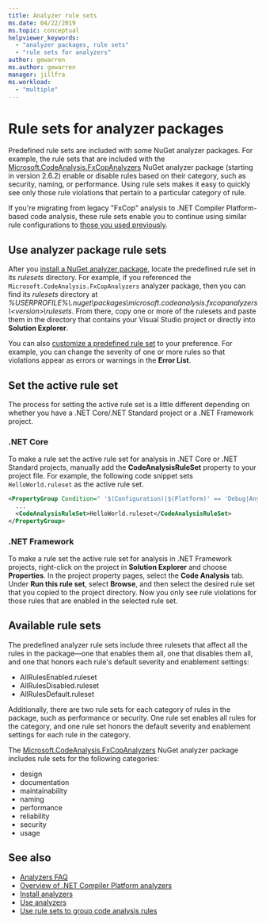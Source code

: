 ```yaml
---
title: Analyzer rule sets
ms.date: 04/22/2019
ms.topic: conceptual
helpviewer_keywords:
  - "analyzer packages, rule sets"
  - "rule sets for analyzers"
author: gewarren
ms.author: gewarren
manager: jillfra
ms.workload:
  - "multiple"
---
```

# Rule sets for analyzer packages

Predefined rule sets are included with some NuGet analyzer packages. For example, the rule sets that are included with the [Microsoft.CodeAnalysis.FxCopAnalyzers](https://www.nuget.org/packages/Microsoft.CodeAnalysis.FxCopAnalyzers/) NuGet analyzer package (starting in version 2.6.2) enable or disable rules based on their category, such as security, naming, or performance. Using rule sets makes it easy to quickly see only those rule violations that pertain to a particular category of rule.

If you're migrating from legacy "FxCop" analysis to .NET Compiler Platform-based code analysis, these rule sets enable you to continue using similar rule configurations to [those you used previously](rule-set-reference.md).

## Use analyzer package rule sets

After you [install a NuGet analyzer package](install-roslyn-analyzers.md), locate the predefined rule set in its *rulesets* directory. For example, if you referenced the `Microsoft.CodeAnalysis.FxCopAnalyzers` analyzer package, then you can find its *rulesets* directory at *%USERPROFILE%\\.nuget\packages\microsoft.codeanalysis.fxcopanalyzers\\\<version\>\rulesets*. From there, copy one or more of the rulesets and paste them in the directory that contains your Visual Studio project or directly into **Solution Explorer**.

You can also [customize a predefined rule set](how-to-create-a-custom-rule-set.md) to your preference. For example, you can change the severity of one or more rules so that violations appear as errors or warnings in the **Error List**.

## Set the active rule set

The process for setting the active rule set is a little different depending on whether you have a .NET Core/.NET Standard project or a .NET Framework project.

### .NET Core

To make a rule set the active rule set for analysis in .NET Core or .NET Standard projects, manually add the **CodeAnalysisRuleSet** property to your project file. For example, the following code snippet sets `HelloWorld.ruleset` as the active rule set.

```xml
<PropertyGroup Condition=" '$(Configuration)|$(Platform)' == 'Debug|AnyCPU' ">
  ...
  <CodeAnalysisRuleSet>HelloWorld.ruleset</CodeAnalysisRuleSet>
</PropertyGroup>
```

### .NET Framework

To make a rule set the active rule set for analysis in .NET Framework projects, right-click on the project in **Solution Explorer** and choose **Properties**. In the project property pages, select the **Code Analysis** tab. Under **Run this rule set**, select **Browse**, and then select the desired rule set that you copied to the project directory. Now you only see rule violations for those rules that are enabled in the selected rule set.

## Available rule sets

The predefined analyzer rule sets include three rulesets that affect all the rules in the package&mdash;one that enables them all, one that disables them all, and one that honors each rule's default severity and enablement settings:

- AllRulesEnabled.ruleset
- AllRulesDisabled.ruleset
- AllRulesDefault.ruleset

Additionally, there are two rule sets for each category of rules in the package, such as performance or security. One rule set enables all rules for the category, and one rule set honors the default severity and enablement settings for each rule in the category.

The [Microsoft.CodeAnalysis.FxCopAnalyzers](https://www.nuget.org/packages/Microsoft.CodeAnalysis.FxCopAnalyzers/) NuGet analyzer package includes rule sets for the following categories:

- design
- documentation
- maintainability
- naming
- performance
- reliability
- security
- usage

## See also

- [Analyzers FAQ](analyzers-faq.md)
- [Overview of .NET Compiler Platform analyzers](roslyn-analyzers-overview.md)
- [Install analyzers](install-roslyn-analyzers.md)
- [Use analyzers](use-roslyn-analyzers.md)
- [Use rule sets to group code analysis rules](using-rule-sets-to-group-code-analysis-rules.md)

